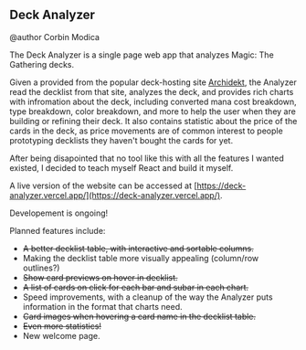 ## Deck Analyzer
@author Corbin Modica

The Deck Analyzer is a single page web app that analyzes Magic: The Gathering decks.

Given a provided from the popular deck-hosting site [Archidekt](https://archidekt.com), the Analyzer read the decklist from that site, analyzes the deck, and provides rich charts with infromation about the deck, including converted mana cost breakdown, type breakdown, color breakdown, and more to help the user when they are building or refining their deck. It also contains statistic about the price of the cards in the deck, as price movements are of common interest to people prototyping decklists they haven't bought the cards for yet.

After being disapointed that no tool like this with all the features I wanted existed, I decided to teach myself React and build it myself.

A live version of the website can be accessed at [https://deck-analyzer.vercel.app/](https://deck-analyzer.vercel.app/).

Developement is ongoing! 

Planned features include:
* ~~A better decklist table, with interactive and sortable columns.~~
* Making the decklist table more visually appealing (column/row outlines?)
* ~~Show card previews on hover in decklist.~~
* ~~A list of cards on click for each bar and subar in each chart.~~
* Speed improvements, with a cleanup of the way the Analyzer puts information in the format that charts need.
* ~~Card images when hovering a card name in the decklist table.~~
* ~~Even more statistics!~~
* New welcome page.
